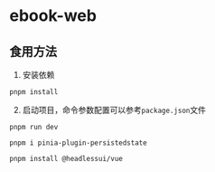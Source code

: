 # ebook-web

## 食用方法

1. 安装依赖
```
pnpm install
```

2. 启动项目，命令参数配置可以参考`package.json`文件
```
pnpm run dev
```


```
pnpm i pinia-plugin-persistedstate
```

```
pnpm install @headlessui/vue
```